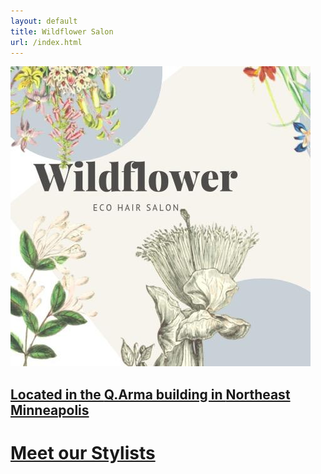 ```yaml
---
layout: default
title: Wildflower Salon
url: /index.html
---
```

<div class="row">
    <div class="col">
        <div class="text-center px-5">
            <img 
            style="max-height: 60vh;" 
            class="img-fluid border border-dark mb-3" 
            src="assets/images/wildflower_logo.jpg" 
            alt="logo"
            >
        </div>
    </div>
</div>
<div class="row">
    <div class="col">
        <a href="https://goo.gl/maps/8eFSPeiysjd8nfkL7" target="_blank">
            <h2 class="text-center text-primary my-3 text-uppercase">
                <span class="d-inline-block">Located in the </span>
                <span class="d-inline-block">Q.Arma building in </span>
                <span class="d-inline-block">Northeast Minneapolis</span>
            </h2>
        </a>
        <a href="/stylists">
            <h1 class="text-center text-primary">Meet our Stylists</h1>
        </a>
    </div>    
</div>